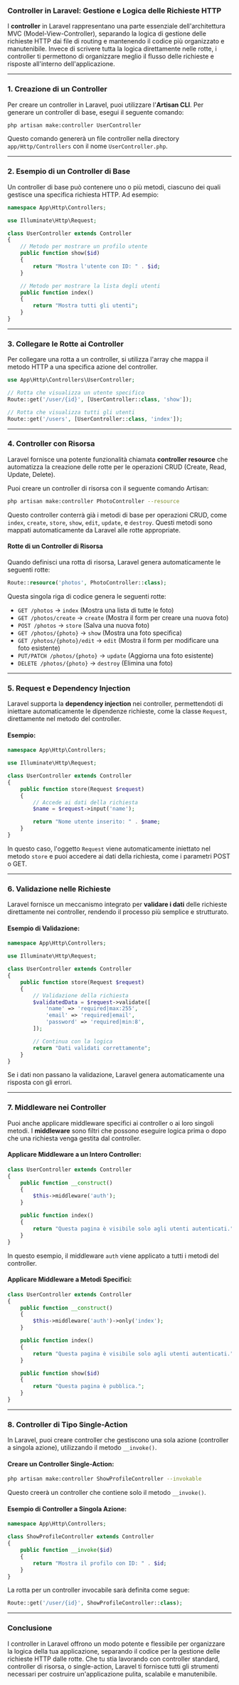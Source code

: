 ### Controller in Laravel: Gestione e Logica delle Richieste HTTP

I **controller** in Laravel rappresentano una parte essenziale dell'architettura MVC (Model-View-Controller), separando la logica di gestione delle richieste HTTP dai file di routing e mantenendo il codice più organizzato e manutenibile. Invece di scrivere tutta la logica direttamente nelle rotte, i controller ti permettono di organizzare meglio il flusso delle richieste e risposte all'interno dell'applicazione.

---

### 1. **Creazione di un Controller**

Per creare un controller in Laravel, puoi utilizzare l'**Artisan CLI**. Per generare un controller di base, esegui il seguente comando:

```bash
php artisan make:controller UserController
```

Questo comando genererà un file controller nella directory `app/Http/Controllers` con il nome `UserController.php`.

---

### 2. **Esempio di un Controller di Base**

Un controller di base può contenere uno o più metodi, ciascuno dei quali gestisce una specifica richiesta HTTP. Ad esempio:

```php
namespace App\Http\Controllers;

use Illuminate\Http\Request;

class UserController extends Controller
{
    // Metodo per mostrare un profilo utente
    public function show($id)
    {
        return "Mostra l'utente con ID: " . $id;
    }

    // Metodo per mostrare la lista degli utenti
    public function index()
    {
        return "Mostra tutti gli utenti";
    }
}
```

---

### 3. **Collegare le Rotte ai Controller**

Per collegare una rotta a un controller, si utilizza l'array che mappa il metodo HTTP a una specifica azione del controller.

```php
use App\Http\Controllers\UserController;

// Rotta che visualizza un utente specifico
Route::get('/user/{id}', [UserController::class, 'show']);

// Rotta che visualizza tutti gli utenti
Route::get('/users', [UserController::class, 'index']);
```

---

### 4. **Controller con Risorsa**

Laravel fornisce una potente funzionalità chiamata **controller resource** che automatizza la creazione delle rotte per le operazioni CRUD (Create, Read, Update, Delete).

Puoi creare un controller di risorsa con il seguente comando Artisan:

```bash
php artisan make:controller PhotoController --resource
```

Questo controller conterrà già i metodi di base per operazioni CRUD, come `index`, `create`, `store`, `show`, `edit`, `update`, e `destroy`. Questi metodi sono mappati automaticamente da Laravel alle rotte appropriate.

#### Rotte di un Controller di Risorsa

Quando definisci una rotta di risorsa, Laravel genera automaticamente le seguenti rotte:

```php
Route::resource('photos', PhotoController::class);
```

Questa singola riga di codice genera le seguenti rotte:

- `GET /photos` → `index` (Mostra una lista di tutte le foto)
- `GET /photos/create` → `create` (Mostra il form per creare una nuova foto)
- `POST /photos` → `store` (Salva una nuova foto)
- `GET /photos/{photo}` → `show` (Mostra una foto specifica)
- `GET /photos/{photo}/edit` → `edit` (Mostra il form per modificare una foto esistente)
- `PUT/PATCH /photos/{photo}` → `update` (Aggiorna una foto esistente)
- `DELETE /photos/{photo}` → `destroy` (Elimina una foto)

---

### 5. **Request e Dependency Injection**

Laravel supporta la **dependency injection** nei controller, permettendoti di iniettare automaticamente le dipendenze richieste, come la classe `Request`, direttamente nel metodo del controller.

#### Esempio:

```php
namespace App\Http\Controllers;

use Illuminate\Http\Request;

class UserController extends Controller
{
    public function store(Request $request)
    {
        // Accede ai dati della richiesta
        $name = $request->input('name');

        return "Nome utente inserito: " . $name;
    }
}
```

In questo caso, l'oggetto `Request` viene automaticamente iniettato nel metodo `store` e puoi accedere ai dati della richiesta, come i parametri POST o GET.

---

### 6. **Validazione nelle Richieste**

Laravel fornisce un meccanismo integrato per **validare i dati** delle richieste direttamente nei controller, rendendo il processo più semplice e strutturato.

#### Esempio di Validazione:

```php
namespace App\Http\Controllers;

use Illuminate\Http\Request;

class UserController extends Controller
{
    public function store(Request $request)
    {
        // Validazione della richiesta
        $validatedData = $request->validate([
            'name' => 'required|max:255',
            'email' => 'required|email',
            'password' => 'required|min:8',
        ]);

        // Continua con la logica
        return "Dati validati correttamente";
    }
}
```

Se i dati non passano la validazione, Laravel genera automaticamente una risposta con gli errori.

---

### 7. **Middleware nei Controller**

Puoi anche applicare middleware specifici ai controller o ai loro singoli metodi. I **middleware** sono filtri che possono eseguire logica prima o dopo che una richiesta venga gestita dal controller.

#### Applicare Middleware a un Intero Controller:

```php
class UserController extends Controller
{
    public function __construct()
    {
        $this->middleware('auth');
    }

    public function index()
    {
        return "Questa pagina è visibile solo agli utenti autenticati.";
    }
}
```

In questo esempio, il middleware `auth` viene applicato a tutti i metodi del controller.

#### Applicare Middleware a Metodi Specifici:

```php
class UserController extends Controller
{
    public function __construct()
    {
        $this->middleware('auth')->only('index');
    }

    public function index()
    {
        return "Questa pagina è visibile solo agli utenti autenticati.";
    }

    public function show($id)
    {
        return "Questa pagina è pubblica.";
    }
}
```

---

### 8. **Controller di Tipo Single-Action**

In Laravel, puoi creare controller che gestiscono una sola azione (controller a singola azione), utilizzando il metodo `__invoke()`.

#### Creare un Controller Single-Action:

```bash
php artisan make:controller ShowProfileController --invokable
```

Questo creerà un controller che contiene solo il metodo `__invoke()`.

#### Esempio di Controller a Singola Azione:

```php
namespace App\Http\Controllers;

class ShowProfileController extends Controller
{
    public function __invoke($id)
    {
        return "Mostra il profilo con ID: " . $id;
    }
}
```

La rotta per un controller invocabile sarà definita come segue:

```php
Route::get('/user/{id}', ShowProfileController::class);
```

---

### Conclusione

I controller in Laravel offrono un modo potente e flessibile per organizzare la logica della tua applicazione, separando il codice per la gestione delle richieste HTTP dalle rotte. Che tu stia lavorando con controller standard, controller di risorsa, o single-action, Laravel ti fornisce tutti gli strumenti necessari per costruire un'applicazione pulita, scalabile e manutenibile.